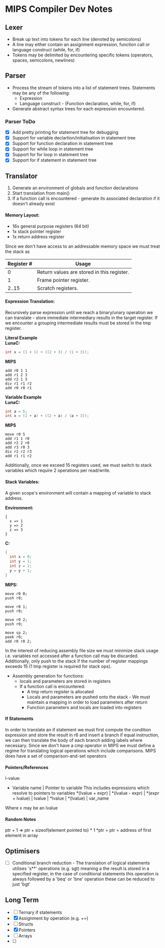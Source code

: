 # MIPS Compiler Dev Notes

## Lexer
- Break up text into tokens for each line (denoted by semicolons)
- A line may either contain an assignment expression, function call or language construct (while, for, if)
- Tokens may be delimited by encountering specific tokens (operators, spaces, semicolons, newlines)

## Parser
- Process the stream of tokens into a list of statement trees. Statements may be any of the following:
    - Expression
    - Language construct - (Function declaration, while, for, if)
- Generate abstract syntax trees for each expression encountered.
### Parser ToDo
- [X] Add pretty printing for statement tree for debugging
- [X] Support for variable declartion/initialisation in statement tree
- [X] Support for function declaration in statement tree
- [X] Support for while loop in statement tree
- [X] Support for for loop in statement tree
- [X] Support for if statement in statement tree

## Translator
1. Generate an environment of globals and function declarations
2. Start translation from main()
3. If a function call is encountered - generate its associated declaration if it doesn't already exist

#### Memory Layout:
- 16x general purpose registers (64 bit)
- 1x stack pointer register
- 1x return address register

Since we don't have access to an addressable memory space we must treat the stack as 
  
| Register # | Usage |
|------------|-------|
| 0 | Return values are stored in this register. |
| 1 | Frame pointer register. |
| 2..15 | Scratch registers. |
#### Expression Translation:  
Recursively parse expression until we reach a binary/unary operation we can translate - store immediate intermediary results in the target register. If we encounter a grouping intermediate results must be stored in the tmp register.

**Literal Example**  
**LunaC:**
```c
int x = (1 + 1) + ((2 + 3) / (1 + 3));
```
**MIPS**
```
add r0 1 1
add r1 2 3
add r2 1 3
div r1 r1 r2
add r0 r0 r1
```
**Variable Example**  
**LunaC:**
```c
int a = 5;
int x = (1 + a) + ((2 + a) / (a + 3));
```
**MIPS**
```
move r0 5
add r1 1 r0
add r2 2 r0
add r3 r0 3
div r2 r2 r3
add r1 r1 r2
```
Additionally, once we exceed 15 registers used, we must switch to stack variables which require 2 operations per read/write.

#### Stack Variables:  
A given scope's environment will contain a mapping of variable to stack address.  

**Environment:**
```
{
  x => 1
  y => 2
  z => 3
}
```
**C:**
```c
{
  int x = 0;
  int y = 1;
  int z = 2;
  y = y + 1;
}
```

**MIPS:**
```
move r0 0;
push r0;

move r0 1;
push r0;

move r0 2;
push r0;

move sp 2;
peek r0;
add r0 r0 2;
```
In the interest of reducing assembly file size we must minimize stack usage i.e. variables not accessed after a function call may be discarded. Additionally, only push to the stack if the number of register mappings exceeds 15 (1 tmp register is required for stack ops).
- Assembly generation for functions:
  - locals and parameters are stored in registers
  - If a function call is encountered:
    - A tmp return register is allocated 
    - Locals and parameters are pushed onto the stack - We must maintain a mapping in order to load parameters after return
    - Function parameters and locals are loaded into registers
#### If Statements
In order to translate an if statement we must first compute the condition expression and store the result in r6 and insert a branch if equal instruction, we can then translate the body of each branch adding labels where necessary. Since we don't have a cmp operator in MIPS we must define a regime for translating logical operations which include comparisons. MIPS does have a set of comparison-and-set operators

#### Pointers/References
l-value:
- Variable name | Pointer to variable
This includes expressions which resolve to pointers to variables
*(lvalue + expr) | *(lvalue - expr) | *(expr + lvalue) | lvalue | *lvalue | *(lvalue) | var_name

Where x may be an lvalue

#### Random Notes
ptr + 1 => ptr + sizeof(element pointed to) * 1
*ptr = ptr = address of first element in array

## Optimisers
- [ ] Conditional branch reduction - The translation of logical statements utilises 's**' operations (e.g. sgt) meaning a the result is stored in a specified register, in the case of conditional statements this operation is always followed by a 'beq' or 'bne' operation these can be reduced to just 'bgt'
## Long Term
- [ ] Ternary if statements
- [X] Assignment by operation (e.g. +=)
- [ ] Structs
- [X] Pointers
- [ ] Arrays
- [ ] 